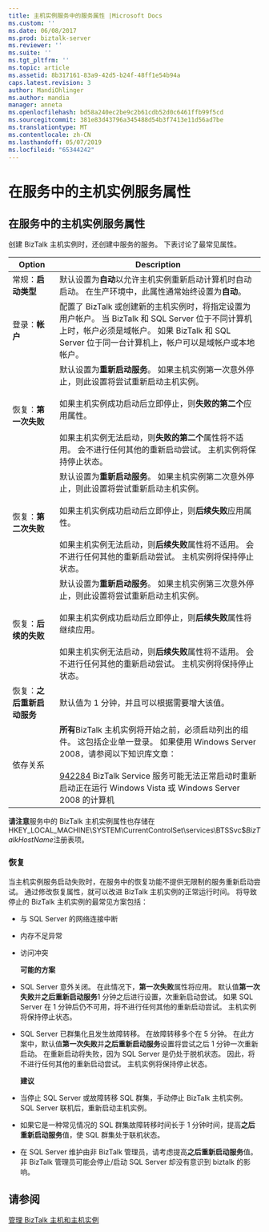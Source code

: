 ```yaml
---
title: 主机实例服务中的服务属性 |Microsoft Docs
ms.custom: ''
ms.date: 06/08/2017
ms.prod: biztalk-server
ms.reviewer: ''
ms.suite: ''
ms.tgt_pltfrm: ''
ms.topic: article
ms.assetid: 8b317161-83a9-42d5-b24f-48ff1e54b94a
caps.latest.revision: 3
author: MandiOhlinger
ms.author: mandia
manager: anneta
ms.openlocfilehash: bd58a240ec2be9c2b61cdb52d0c6461ffb99f5cd
ms.sourcegitcommit: 381e83d43796a345488d54b3f7413e11d56ad7be
ms.translationtype: MT
ms.contentlocale: zh-CN
ms.lasthandoff: 05/07/2019
ms.locfileid: "65344242"
---
```

# <a name="host-instance-service-properties-in-services"></a>在服务中的主机实例服务属性
## <a name="host-instance-service-properties-in-services"></a>在服务中的主机实例服务属性  
 创建 BizTalk 主机实例时，还创建中服务的服务。 下表讨论了最常见属性。  
  
|Option|Description|  
|------------|-----------------|  
|常规：**启动类型**|默认设置为**自动**以允许主机实例重新启动计算机时自动启动。 在生产环境中，此属性通常始终设置为**自动**。|  
|登录：**帐户**|配置了 BizTalk 或创建新的主机实例时，将指定设置为用户帐户。 当 BizTalk 和 SQL Server 位于不同计算机上时，帐户必须是域帐户。 如果 BizTalk 和 SQL Server 位于同一台计算机上，帐户可以是域帐户或本地帐户。|  
|恢复：**第一次失败**|默认设置为**重新启动服务**。 如果主机实例第一次意外停止，则此设置将尝试重新启动主机实例。<br /><br /> 如果主机实例成功启动后立即停止，则**失败的第二个**应用属性。<br /><br /> 如果主机实例无法启动，则**失败的第二个**属性将不适用。 会不进行任何其他的重新启动尝试。 主机实例将保持停止状态。|  
|恢复：**第二次失败**|默认设置为**重新启动服务**。 如果主机实例第二次意外停止，则此设置将尝试重新启动主机实例。<br /><br /> 如果主机实例成功启动后立即停止，则**后续失败**应用属性。<br /><br /> 如果主机实例无法启动，则**后续失败**属性将不适用。 会不进行任何其他的重新启动尝试。 主机实例将保持停止状态。|  
|恢复：**后续的失败**|默认设置为**重新启动服务**。 如果主机实例第三次意外停止，则此设置将尝试重新启动主机实例。<br /><br /> 如果主机实例成功启动后立即停止，则**后续失败**属性将继续应用。<br /><br /> 如果主机实例无法启动，则**后续失败**属性将不适用。 会不进行任何其他的重新启动尝试。 主机实例将保持停止状态。|  
|恢复：**之后重新启动服务**|默认值为 1 分钟，并且可以根据需要增大该值。|  
|依存关系|**所有**BizTalk 主机实例将开始之前，必须启动列出的组件。 这包括企业单一登录。 如果使用 Windows Server 2008，请参阅以下知识库文章：<br /><br /> [942284](http://support.microsoft.com/kb/942284) BizTalk Service 服务可能无法正常启动时重新启动正在运行 Windows Vista 或 Windows Server 2008 的计算机|  
  
 **请注意**服务中的 BizTalk 主机实例属性也存储在 HKEY_LOCAL_MACHINE\SYSTEM\CurrentControlSet\services\BTSSvc$*BizTalkHostName*注册表项。  
  
### <a name="recovery"></a>恢复  
 当主机实例服务启动失败时，在服务中的恢复功能不提供无限制的服务重新启动尝试。 通过修改恢复属性，就可以改进 BizTalk 主机实例的正常运行时间。 将导致停止的 BizTalk 主机实例的最常见方案包括：  
  
- 与 SQL Server 的网络连接中断  
  
- 内存不足异常  
  
- 访问冲突  
  
  **可能的方案**  
  
- SQL Server 意外关闭。 在此情况下，**第一次失败**属性将应用。 默认值**第一次失败**并**之后重新启动服务**1 分钟之后进行设置，次重新启动尝试。 如果 SQL Server 在 1 分钟后仍不可用，将不进行任何其他的重新启动尝试。 主机实例将保持停止状态。  
  
- SQL Server 已群集化且发生故障转移。 在故障转移多个在 5 分钟。 在此方案中，默认值**第一次失败**并**之后重新启动服务**设置将尝试之后 1 分钟一次重新启动。 在重新启动将失败，因为 SQL Server 是仍处于脱机状态。 因此，将不进行任何其他的重新启动尝试。 主机实例将保持停止状态。  
  
  **建议**  
  
- 当停止 SQL Server 或故障转移 SQL 群集，手动停止 BizTalk 主机实例。 SQL Server 联机后，重新启动主机实例。  
  
- 如果它是一种常见情况的 SQL 群集故障转移时间长于 1 分钟时间，提高**之后重新启动服务**值，使 SQL 群集处于联机状态。  
  
- 在 SQL Server 维护由非 BizTalk 管理员，请考虑提高**之后重新启动服务**值。 非 BizTalk 管理员可能会停止/启动 SQL Server 却没有意识到 biztalk 的影响。  
  
## <a name="see-also"></a>请参阅  
 [管理 BizTalk 主机和主机实例](../core/managing-biztalk-hosts-and-host-instances.md)